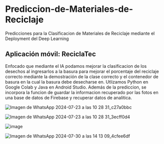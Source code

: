 # Prediccion-de-Materiales-de-Reciclaje
Predicciones para la Clasificacion de Materiales de Reciclaje mediante el Deployment del Deep Learning 

## Aplicación móvil: ReciclaTec

Enfocado que mediante el IA podamos mejorar la clasificacion de los desechos al ingresarlos a la basura para mejorar el porcentaje del reciclaje correcto mediante la demostración de la clase correcto y el contenedor de basura en la cual la basura debe desecharse en. Utlizamos Python en Google Colab y Java en Android Studio. Además de la prediccion, se incorpora la funcion de guardar la informacion recuperado por las fotos en una base de datos de Firebase y recuperar datos de analitica.

![Imagen de WhatsApp 2024-07-23 a las 10 28 31_c27a0bbc](https://github.com/user-attachments/assets/bba79f64-d683-47e7-bb8d-e9919ef0a07b)

![Imagen de WhatsApp 2024-07-23 a las 10 28 31_3ecff0d4](https://github.com/user-attachments/assets/980102eb-e869-4413-9691-2496e96e5301)

![image](https://github.com/user-attachments/assets/cb8b17be-8b5b-4429-bb9d-e2ee1ad9131b)

![Imagen de WhatsApp 2024-07-30 a las 14 13 09_4cfee6df](https://github.com/user-attachments/assets/13dfcdfd-550e-4277-82f9-99944f77d395)
